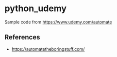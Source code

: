 # python_udemy

Sample code from https://www.udemy.com/automate

## References

- https://automatetheboringstuff.com/